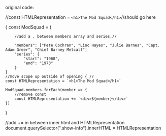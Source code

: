 original code:

//const HTMLRepresentation = `<h1>The Mod Squad</h1>`//should go here

{
    const ModSquad = {
    
        //add a , between members array and series.//
        
        "members": ["Pete Cochran", "Linc Hayes", "Julie Barnes", "Capt. Adam Greer", "Chief Barney Metcalf"]
        "series": {
            "start": "1968",
            "end": "1973"
        }
    }
    //move scope up outside of opening { //
    const HTMLRepresentation = `<h1>The Mod Squad</h1>`

    ModSquad.members.forEach(member => {
        //remove const
        const HTMLRepresentation += `<div>${member}</div>`
    })
}

//add += in between inner.html and HTMLRepresentation
document.querySelector(".show-info").innerHTML = HTMLRepresentation
